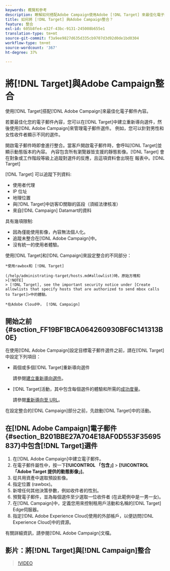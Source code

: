 ```yaml
---
keywords: 概覽和參考
description: 瞭解如何搭配Adobe Campaign使用Adobe [!DNL Target] 來最佳化電子郵件內容。
title: 如何將 [!DNL Target] 與Adobe Campaign整合？
feature: 整合
exl-id: 605b8fe4-e32f-43bc-9131-245008b655e1
translation-type: tm+mt
source-git-commit: f3a9ee9827d635d335cb9707d3d92d0de1bd0304
workflow-type: tm+mt
source-wordcount: '367'
ht-degree: 37%

---
```


# 將[!DNL Target]與Adobe Campaign整合

使用[!DNL Target]搭配[!DNL Adobe Campaign]來最佳化電子郵件內容。

若要最佳化您的電子郵件內容，您可以在[!DNL Target]中建立重新導向選件，然後使用[!DNL Adobe Campaign]來管理電子郵件選件。 例如，您可以針對男性和女性收件者顯示不同的選件。

開啟電子郵件時即會進行整合。當客戶開啟電子郵件時，會呼叫[!DNL Target]並顯示動態版本的內容。 內容包含所有瀏覽器皆支援的靜態影像。[!DNL Target] 會在對象或工作階段等級上追蹤對選件的反應，且這項資料會出現在 報表中。[!DNL Target]

[!DNL Target] 可以追蹤下列資料:

* 使用者代理
* IP 位址
* 地理位置
* 與[!DNL Target]中訪客ID關聯的區段（須經法律核准）
* 來自[!DNL Campaign] Datamart的資料

具有幾項限制:

* 因為僅能使用影像，內容無法個人化。
* 追蹤未整合在[!DNL Adobe Campaign]中。
* 沒有統一的使用者體驗。

使用[!DNL Target]和[!DNL Campaign]來設定整合的不同部分：

    *使用rawbox和 [!DNL Target]
    
    (/help/administrating-target/hosts.md#allowlist)時，原始方塊和
    >[!NOTE]
    > [!DNL Target], see the important security notice under [Create allowlists that specify hosts that are authorized to send mbox calls to Target]>中的體驗。
    
    *在Adobe Cloud中， [!DNL Campaign]

## 開始之前 {#section_FF19BF1BCA064260930BF6C141313B0E}

在使用[!DNL Adobe Campaign]設定目標電子郵件選件之前，請在[!DNL Target]中設定下列項目：

* 兩個或多個[!DNL Target]重新導向選件

   請參閱[建立重新導向選件](/help/c-experiences/c-manage-content/offer-redirect.md)。

* [!DNL Target]活動，其中包含每個選件的體驗和所需的[成功度量](/help/c-activities/r-success-metrics/success-metrics.md)。

   請參閱[重新導向至 URL](/help/c-experiences/c-visual-experience-composer/redirect-offer.md)。

在設定整合的[!DNL Campaign]部分之前，先啟動[!DNL Target]中的活動。

## 在[!DNL Adobe Campaign]電子郵件{#section_B201BBE27A704E18AF0D553F35695837}中包含[!DNL Target]選件

1. 在[!DNL Adobe Campaign]中建立電子郵件。
1. 在電子郵件屬性中，按一下&#x200B;**[!UICONTROL 「包含」]** > **[!UICONTROL 「Adobe Target 提供的動態影像」]**。
1. 從共用資產中選取預設影像。
1. 指定位置 (rawbox)。
1. 新增任何其他決策參數，例如收件者的性別。
1. 預覽電子郵件，並為每個選件至少選取一位收件者 (在此範例中是一男一女)。
1. 在[!DNL Campaign]中，定義您用來控制租用戶活動和名稱的[!DNL Target] Edge伺服器。
1. 指定[!DNL Adobe Experience Cloud]使用的外部帳戶，以便訪問[!DNL Experience Cloud]中的資源。

有關詳細資訊，請參閱[!DNL Adobe Campaign]文檔。

## 影片：將[!DNL Target]與[!DNL Campaign]整合

>[!VIDEO](https://video.tv.adobe.com/v/35149)
